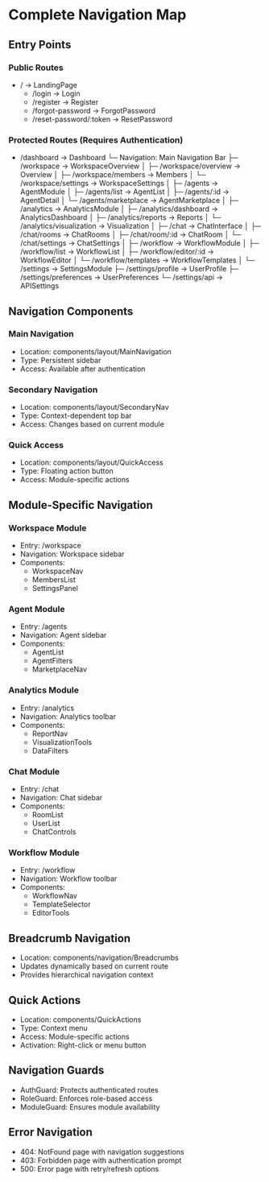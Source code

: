 # Complete Navigation Map

## Entry Points

### Public Routes
- / → LandingPage
  - /login → Login
  - /register → Register
  - /forgot-password → ForgotPassword
  - /reset-password/:token → ResetPassword

### Protected Routes (Requires Authentication)
- /dashboard → Dashboard
  └─ Navigation: Main Navigation Bar
    ├─ /workspace → WorkspaceOverview
    │  ├─ /workspace/overview → Overview
    │  ├─ /workspace/members → Members
    │  └─ /workspace/settings → WorkspaceSettings
    │
    ├─ /agents → AgentModule
    │  ├─ /agents/list → AgentList
    │  ├─ /agents/:id → AgentDetail
    │  └─ /agents/marketplace → AgentMarketplace
    │
    ├─ /analytics → AnalyticsModule
    │  ├─ /analytics/dashboard → AnalyticsDashboard
    │  ├─ /analytics/reports → Reports
    │  └─ /analytics/visualization → Visualization
    │
    ├─ /chat → ChatInterface
    │  ├─ /chat/rooms → ChatRooms
    │  ├─ /chat/room/:id → ChatRoom
    │  └─ /chat/settings → ChatSettings
    │
    ├─ /workflow → WorkflowModule
    │  ├─ /workflow/list → WorkflowList
    │  ├─ /workflow/editor/:id → WorkflowEditor
    │  └─ /workflow/templates → WorkflowTemplates
    │
    └─ /settings → SettingsModule
       ├─ /settings/profile → UserProfile
       ├─ /settings/preferences → UserPreferences
       └─ /settings/api → APISettings

## Navigation Components

### Main Navigation
- Location: components/layout/MainNavigation
- Type: Persistent sidebar
- Access: Available after authentication

### Secondary Navigation
- Location: components/layout/SecondaryNav
- Type: Context-dependent top bar
- Access: Changes based on current module

### Quick Access
- Location: components/layout/QuickAccess
- Type: Floating action button
- Access: Module-specific actions

## Module-Specific Navigation

### Workspace Module
- Entry: /workspace
- Navigation: Workspace sidebar
- Components:
  - WorkspaceNav
  - MembersList
  - SettingsPanel

### Agent Module
- Entry: /agents
- Navigation: Agent sidebar
- Components:
  - AgentList
  - AgentFilters
  - MarketplaceNav

### Analytics Module
- Entry: /analytics
- Navigation: Analytics toolbar
- Components:
  - ReportNav
  - VisualizationTools
  - DataFilters

### Chat Module
- Entry: /chat
- Navigation: Chat sidebar
- Components:
  - RoomList
  - UserList
  - ChatControls

### Workflow Module
- Entry: /workflow
- Navigation: Workflow toolbar
- Components:
  - WorkflowNav
  - TemplateSelector
  - EditorTools

## Breadcrumb Navigation
- Location: components/navigation/Breadcrumbs
- Updates dynamically based on current route
- Provides hierarchical navigation context

## Quick Actions
- Location: components/QuickActions
- Type: Context menu
- Access: Module-specific actions
- Activation: Right-click or menu button

## Navigation Guards
- AuthGuard: Protects authenticated routes
- RoleGuard: Enforces role-based access
- ModuleGuard: Ensures module availability

## Error Navigation
- 404: NotFound page with navigation suggestions
- 403: Forbidden page with authentication prompt
- 500: Error page with retry/refresh options